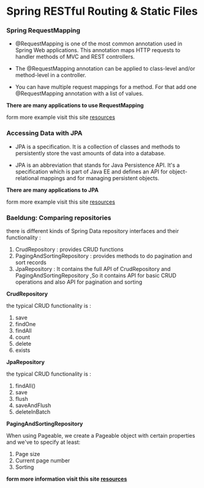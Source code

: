# Spring RESTful Routing & Static Files

### Spring RequestMapping

* @RequestMapping is one of the most common annotation used in Spring Web applications. This annotation maps HTTP requests to handler methods of MVC and REST controllers.

* The @RequestMapping annotation can be applied to class-level and/or method-level in a controller.

* You can have multiple request mappings for a method. For that add one @RequestMapping annotation with a list of values.


**There are many applications to use RequestMapping**

form more example visit this site [resources ](https://www.baeldung.com/spring-requestmapping)


### Accessing Data with JPA

* JPA is a specification. It is a collection of classes and methods to persistently store the vast amounts of data into a database. 

*  JPA is an abbreviation that stands for Java Persistence API. It's a specification which is part of Java EE and defines an API for object-relational mappings and for managing persistent objects.

**There are many applications to JPA**

form more example visit this site [resources ](https://spring.io/guides/gs/accessing-data-jpa/)

### Baeldung: Comparing repositories

there is different kinds of Spring Data repository interfaces and their functionality :

1. CrudRepository : provides CRUD functions
2. PagingAndSortingRepository : provides methods to do pagination and sort records
3. JpaRepository : It contains the full API of CrudRepository and PagingAndSortingRepository ,So it contains API for basic CRUD operations and also API for pagination and sorting


**CrudRepository**

the typical CRUD functionality is :

1. save
2. findOne
3. findAll
4. count
5. delete
6. exists

**JpaRepository**

the typical CRUD functionality is :

1. findAll() 
2. save
3. flush
4. saveAndFlush
5. deleteInBatch

**PagingAndSortingRepository**

When using Pageable, we create a Pageable object with certain properties and we've to specify at least:

1. Page size
2. Current page number
3. Sorting

**form more information visit this site [resources ](https://spring.io/guides/gs/accessing-data-jpa/)**



